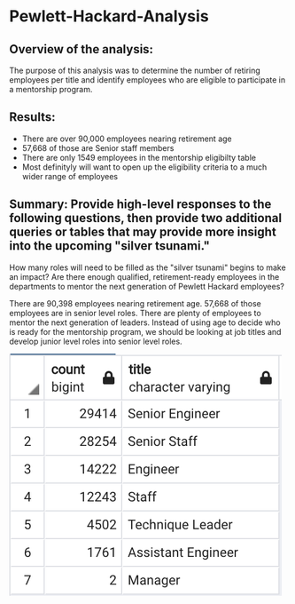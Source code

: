 # Pewlett-Hackard-Analysis

## Overview of the analysis: 

The purpose of this analysis was to determine the number of retiring employees per title and identify employees who are eligible to participate in a mentorship program.

## Results: 

- There are over 90,000 employees nearing retirement age
- 57,668 of those are Senior staff members
- There are only 1549 employees in the mentorship eligibilty table
- Most definityly will want to open up the eligibility criteria to a much wider range of employees


## Summary: Provide high-level responses to the following questions, then provide two additional queries or tables that may provide more insight into the upcoming "silver tsunami."
How many roles will need to be filled as the "silver tsunami" begins to make an impact?
Are there enough qualified, retirement-ready employees in the departments to mentor the next generation of Pewlett Hackard employees?

There are 90,398 employees nearing retirement age. 57,668 of those employees are in senior level roles. There are plenty of employees to mentor the next generation of leaders. Instead of using age to decide who is ready for the mentorship program, we should be looking at job titles and develop junior level roles into senior level roles. 

![retiring_titles](/retiring_titles.png)

